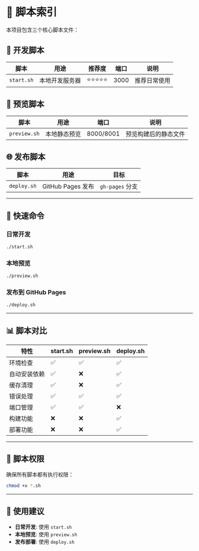 # 📁 脚本索引

本项目包含三个核心脚本文件：

## 🚀 开发脚本

| 脚本 | 用途 | 推荐度 | 端口 | 说明 |
|------|------|--------|------|------|
| `start.sh` | 本地开发服务器 | ⭐⭐⭐⭐⭐ | 3000 | 推荐日常使用 |

## 👀 预览脚本

| 脚本 | 用途 | 端口 | 说明 |
|------|------|------|------|
| `preview.sh` | 本地静态预览 | 8000/8001 | 预览构建后的静态文件 |

## 🌐 发布脚本

| 脚本 | 用途 | 目标 |
|------|------|------|
| `deploy.sh` | GitHub Pages 发布 | `gh-pages` 分支 |

---

## 🎯 快速命令

### 日常开发
```bash
./start.sh
```

### 本地预览
```bash
./preview.sh
```

### 发布到 GitHub Pages
```bash
./deploy.sh
```

---

## 📊 脚本对比

| 特性 | start.sh | preview.sh | deploy.sh |
|------|----------|------------|-----------|
| 环境检查 | ✅ | ✅ | ✅ |
| 自动安装依赖 | ✅ | ❌ | ✅ |
| 缓存清理 | ✅ | ❌ | ✅ |
| 错误处理 | ✅ | ✅ | ✅ |
| 端口管理 | ✅ | ✅ | ❌ |
| 构建功能 | ❌ | ❌ | ✅ |
| 部署功能 | ❌ | ❌ | ✅ |

---

## 🔧 脚本权限

确保所有脚本都有执行权限：

```bash
chmod +x *.sh
```

---

## 📝 使用建议

- **日常开发**: 使用 `start.sh`
- **本地预览**: 使用 `preview.sh`
- **发布部署**: 使用 `deploy.sh` 